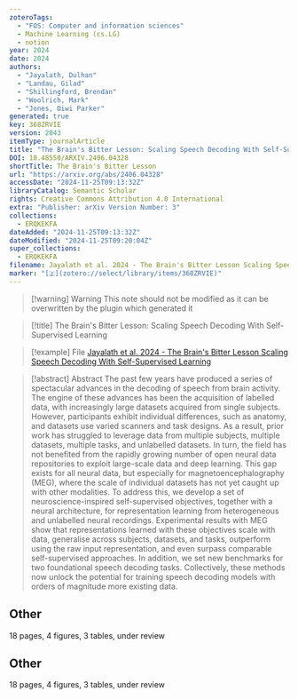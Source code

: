 ```yaml
---
zoteroTags:
  - "FOS: Computer and information sciences"
  - Machine Learning (cs.LG)
  - notion
year: 2024
date: 2024
authors:
  - "Jayalath, Dulhan"
  - "Landau, Gilad"
  - "Shillingford, Brendan"
  - "Woolrich, Mark"
  - "Jones, Oiwi Parker"
generated: true
key: 368ZRVIE
version: 2043
itemType: journalArticle
title: "The Brain's Bitter Lesson: Scaling Speech Decoding With Self-Supervised Learning"
DOI: 10.48550/ARXIV.2406.04328
shortTitle: The Brain's Bitter Lesson
url: "https://arxiv.org/abs/2406.04328"
accessDate: "2024-11-25T09:13:32Z"
libraryCatalog: Semantic Scholar
rights: Creative Commons Attribution 4.0 International
extra: "Publisher: arXiv Version Number: 3"
collections:
  - ERQKEKFA
dateAdded: "2024-11-25T09:13:32Z"
dateModified: "2024-11-25T09:20:04Z"
super_collections:
  - ERQKEKFA
filename: Jayalath et al. 2024 - The Brain's Bitter Lesson Scaling Speech Decoding With Self-Supervised Learning
marker: "[🇿](zotero://select/library/items/368ZRVIE)"
---
```


>[!warning] Warning
> This note should not be modified as it can be overwritten by the plugin which generated it

> [!title] The Brain's Bitter Lesson: Scaling Speech Decoding With Self-Supervised Learning

> [!example] File
> [Jayalath et al. 2024 - The Brain's Bitter Lesson Scaling Speech Decoding With Self-Supervised Learning](Jayalath%20et%20al.%202024%20-%20The%20Brain's%20Bitter%20Lesson%20Scaling%20Speech%20Decoding%20With%20Self-Supervised%20Learning.pdf)

> [!abstract] Abstract
> The past few years have produced a series of spectacular advances in the decoding of speech from brain activity. The engine of these advances has been the acquisition of labelled data, with increasingly large datasets acquired from single subjects. However, participants exhibit individual differences, such as anatomy, and datasets use varied scanners and task designs. As a result, prior work has struggled to leverage data from multiple subjects, multiple datasets, multiple tasks, and unlabelled datasets. In turn, the field has not benefited from the rapidly growing number of open neural data repositories to exploit large-scale data and deep learning. This gap exists for all neural data, but especially for magnetoencephalography (MEG), where the scale of individual datasets has not yet caught up with other modalities. To address this, we develop a set of neuroscience-inspired self-supervised objectives, together with a neural architecture, for representation learning from heterogeneous and unlabelled neural recordings. Experimental results with MEG show that representations learned with these objectives scale with data, generalise across subjects, datasets, and tasks, outperform using the raw input representation, and even surpass comparable self-supervised approaches. In addition, we set new benchmarks for two foundational speech decoding tasks. Collectively, these methods now unlock the potential for training speech decoding models with orders of magnitude more existing data.

## Other

18 pages, 4 figures, 3 tables, under review

## Other

18 pages, 4 figures, 3 tables, under review

